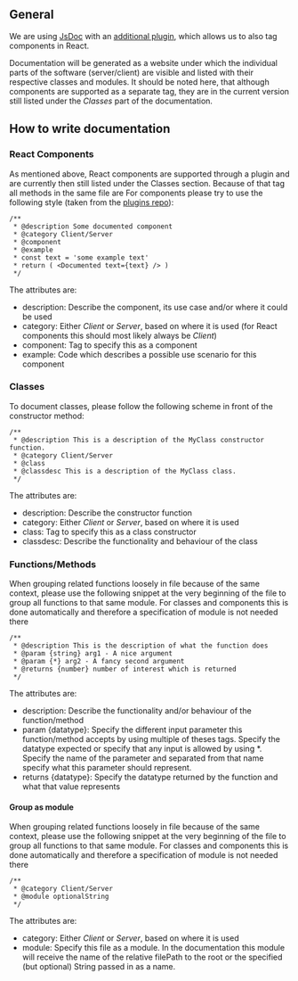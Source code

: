 ## General
We are using [JsDoc](https://jsdoc.app) with an [additional plugin](https://github.com/SoftwareBrothers/better-docs), which allows us to also tag components in React.

Documentation will be generated as a website under which the individual parts of the software (server/client) are visible and listed with their respective classes and modules. 
It should be noted here, that although components are supported as a separate tag, they are in the current version still listed under the *Classes* part of the documentation.

## How to write documentation
### React Components
As mentioned above, React components are supported through a plugin and are currently then still listed under the Classes section.
Because of that tag all methods in the same file are 
For components please try to use the following style (taken from the [plugins repo](https://github.com/SoftwareBrothers/better-docs#preview)):
```
/**
 * @description Some documented component
 * @category Client/Server
 * @component
 * @example
 * const text = 'some example text'
 * return ( <Documented text={text} /> )
 */
```
The attributes are: 
* description: Describe the component, its use case and/or where it could be used
* category: Either *Client* or *Server*, based on where it is used (for React components this should most likely always be *Client*)
* component: Tag to specify this as a component
* example: Code which describes a possible use scenario for this component

### Classes
To document classes, please follow the following scheme in front of the constructor method:
```
/**
 * @description This is a description of the MyClass constructor function.
 * @category Client/Server
 * @class
 * @classdesc This is a description of the MyClass class.
 */
```
The attributes are: 
* description: Describe the constructor function
* category: Either *Client* or *Server*, based on where it is used
* class: Tag to specify this as a class constructor
* classdesc: Describe the functionality and behaviour of the class


### Functions/Methods
When grouping related functions loosely in file because of the same context, please use the following snippet at the very beginning of the file to group all functions to that same module. For classes and components this is done automatically and therefore a specification of module is not needed there
```
/**
 * @description This is the description of what the function does
 * @param {string} arg1 - A nice argument
 * @param {*} arg2 - A fancy second argument
 * @returns {number} number of interest which is returned
 */
```
The attributes are: 
* description: Describe the functionality and/or behaviour of the function/method
* param {datatype}: Specify the different input parameter this function/method accepts by using multiple of theses tags. Specify the datatype expected or specify that any input is allowed by using *. Specify the name of the parameter and separated from that name specify what this parameter should represent.
* returns {datatype}: Specify the datatype returned by the function and what that value represents

#### Group as module
When grouping related functions loosely in file because of the same context, please use the following snippet at the very beginning of the file to group all functions to that same module. For classes and components this is done automatically and therefore a specification of module is not needed there
```
/**
 * @category Client/Server
 * @module optionalString
 */
```
The attributes are: 
* category: Either *Client* or *Server*, based on where it is used
* module: Specify this file as a module. In the documentation this module will receive the name of the relative filePath to the root or the specified (but optional) String passed in as a name.